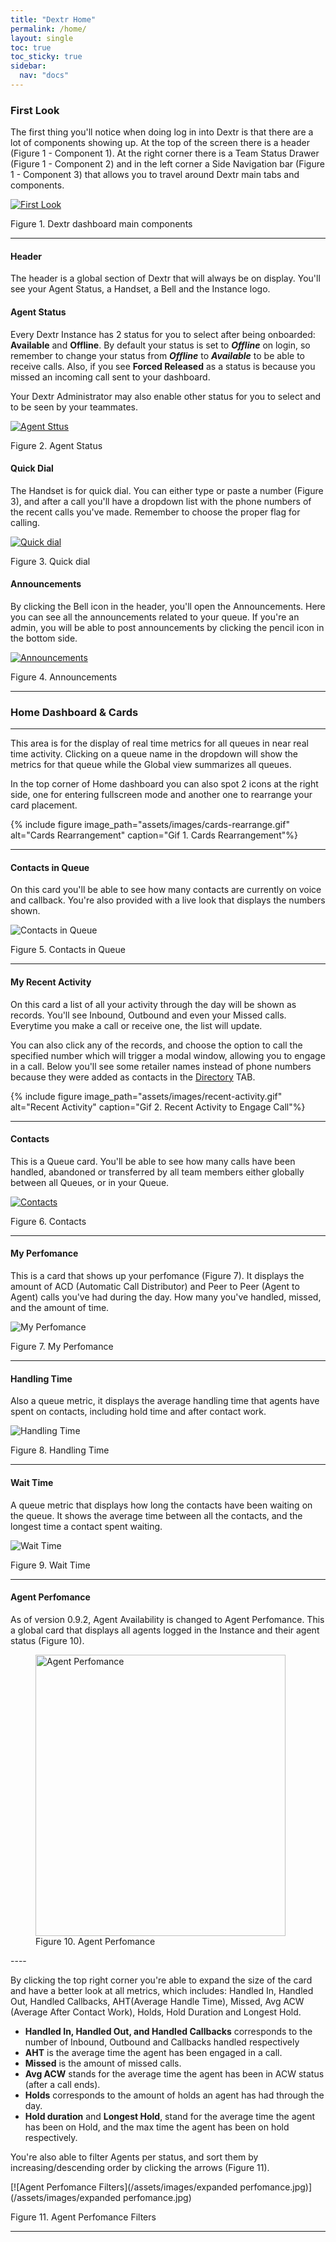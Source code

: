 ```yaml
---
title: "Dextr Home"
permalink: /home/
layout: single
toc: true
toc_sticky: true
sidebar: 
  nav: "docs"
---
```


### First Look

The first thing you'll notice when doing log in into Dextr is that there are a lot of components showing up. At the top of the screen there is a header (Figure 1 - Component 1). At the right corner there is a Team Status Drawer (Figure 1 - Component 2) and in the left corner a Side Navigation bar (Figure 1 - Component 3) that allows you to travel around Dextr main tabs and components.

[![First Look](/assets/images/first-look.jpg)](/assets/images/first-look.jpg)

Figure 1. Dextr dashboard main components

----

#### Header

The header is a global section of Dextr that will always be on display. You'll see your Agent Status, a Handset, a Bell and the Instance logo.

#### Agent Status

Every Dextr Instance has 2 status for you to select after being onboarded: **Available** and **Offline**. By default your status is set to ***Offline*** on login, so remember to change your status from ***Offline*** to ***Available*** to be able to receive calls. Also, if you see **Forced Released** as a status is because you missed an incoming call sent to your dashboard. 

Your Dextr Administrator may also enable other status for you to select and to be seen by your teammates.

[![Agent Sttus](/assets/images/agent-status.jpg)](/assets/images/agent-status.jpg)

Figure 2. Agent Status

#### Quick Dial


The Handset is for quick dial. You can either type or paste a number (Figure 3), and after a call you'll have a dropdown list with the phone numbers of the recent calls you've made. Remember to choose the proper flag for calling.

[![Quick dial](/assets/images/quick-dial.jpg)](/assets/images/quick-dial.jpg)

Figure 3. Quick dial

#### Announcements

By clicking the Bell icon in the header, you'll open the Announcements. Here you can see all the announcements related to your queue. If you're an admin, you will be able to post announcements by clicking the pencil icon in the bottom side.

[![Announcements](/assets/images/announcements.jpg)](/assets/images/announcements.jpg)

Figure 4. Announcements

----

### Home Dashboard & Cards
----

This area is for the display of real time metrics for all queues in near real time activity. Clicking on a queue name in the dropdown will show the metrics for that queue while the Global view summarizes all queues. 

In the top corner of Home dashboard you can also spot 2 icons at the right side, one for entering fullscreen mode and another one to rearrange your card placement.

{% include figure image_path="assets/images/cards-rearrange.gif" alt="Cards Rearrangement" caption="Gif 1. Cards Rearrangement"%}

----

#### Contacts in Queue

On this card you'll be able to see how many contacts are currently on voice and callback. You're also provided with a live look that displays the numbers shown. 

![Contacts in Queue](/assets/images/contact-queue.jpg)

Figure 5. Contacts in Queue

----

#### My Recent Activity

On this card a list of all your activity through the day will be shown as records. You'll see Inbound, Outbound and even your Missed calls. Everytime you make a call or receive one, the list will update.

You can also click any of the records, and choose the option to call the specified number which will trigger a modal window, allowing you to engage in a call. Below you'll see some retailer names instead of phone numbers because they were added as contacts in the [Directory](/directory/) TAB.

{% include figure image_path="assets/images/recent-activity.gif" alt="Recent Activity" caption="Gif 2. Recent Activity to Engage Call"%}

----

#### Contacts

This is a Queue card. You'll be able to see how many calls have been handled, abandoned or transferred by all team members either globally between all Queues, or in your Queue.

[![Contacts](/assets/images/contacts.jpg)](/assets/images/contacts.jpg)

Figure 6. Contacts

----

#### My Perfomance

This is a card that shows up your perfomance (Figure 7). It displays the amount of ACD (Automatic Call Distributor) and Peer to Peer (Agent to Agent) calls you've had during the day. How many you've handled, missed, and the amount of time.

![My Perfomance](/assets/images/my-perfomance.jpg)

Figure 7. My Perfomance

----

#### Handling Time

Also a queue  metric, it displays the average handling time that agents have spent on contacts, including hold time and after contact work.

![Handling Time](/assets/images/handling-time.jpg)

Figure 8. Handling Time

----

#### Wait Time

A queue metric that displays how long the contacts have been waiting on the queue. It shows the average time between all the contacts, and the longest time a contact spent waiting.

![Wait Time](/assets/images/wait-time.jpg)

Figure 9. Wait Time

----

#### Agent Perfomance

As of version 0.9.2, Agent Availability is changed to Agent Perfomance. This a global card that displays all agents logged in the Instance and their agent status (Figure 10).

<figure>
   <a href="/assets/images/agent perfomance.jpg">
   <img src="{{ '/assets/images/agent perfomance.jpg' }}" alt="Agent Perfomance" style="height: 450px; width: 400px">
   </a>
   <span>Figure 10. Agent Perfomance</span>
</figure>
----

By clicking the top right corner you're able to expand the size of the card and have a better look at all metrics, which includes: Handled In, Handled Out, Handled Callbacks, AHT(Average Handle Time), Missed, Avg ACW (Average After Contact Work), Holds, Hold Duration and Longest Hold. 

- **Handled In, Handled Out, and Handled Callbacks** corresponds to the number of Inbound, Outbound and Callbacks handled respectively
- **AHT** is the average time the agent has been engaged in a call.
- **Missed** is the amount of missed calls. 
- **Avg ACW** stands for the average time the agent has been in ACW status (after a call ends). 
- **Holds** corresponds to the amount of holds an agent has had through the day.
- **Hold duration** and **Longest Hold**, stand for the average time the agent has been on Hold, and the max time the agent has been on hold respectively.

You're also able to filter Agents per status, and sort them by increasing/descending order by clicking the arrows (Figure 11).

[![Agent Perfomance Filters](/assets/images/expanded perfomance.jpg)](/assets/images/expanded perfomance.jpg)

Figure 11. Agent Perfomance Filters

----





